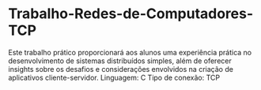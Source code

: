 # Trabalho-Redes-de-Computadores-TCP
Este trabalho prático proporcionará aos alunos uma experiência prática no desenvolvimento de sistemas distribuídos simples, além de oferecer insights sobre os desafios e considerações envolvidos na criação de aplicativos cliente-servidor. Linguagem: C Tipo de conexão: TCP
